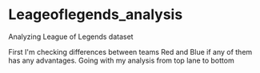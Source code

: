 # Leageoflegends_analysis
Analyzing League of Legends dataset 

First I'm checking differences between teams Red and Blue if any of them has any advantages.
Going with my analysis from top lane to bottom
